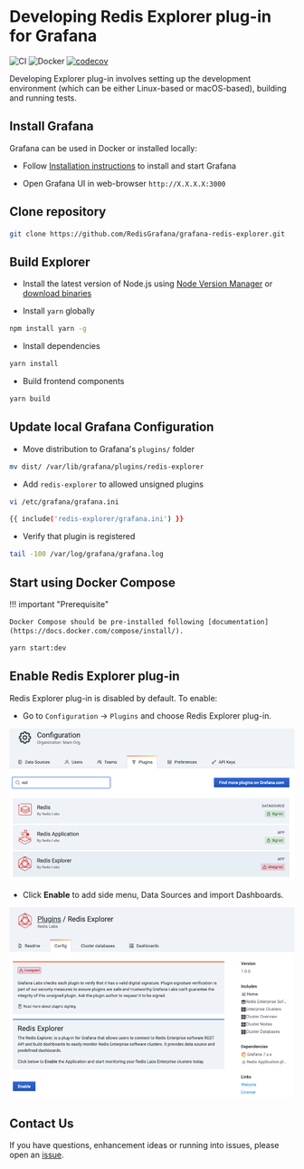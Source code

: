 # Developing Redis Explorer plug-in for Grafana

![CI](https://github.com/RedisGrafana/grafana-redis-explorer/workflows/CI/badge.svg)
![Docker](https://github.com/RedisGrafana/grafana-redis-explorer/workflows/Docker/badge.svg)
[![codecov](https://codecov.io/gh/RedisGrafana/grafana-redis-explorer/branch/master/graph/badge.svg?token=15SIRGU8SX)](https://codecov.io/gh/RedisGrafana/grafana-redis-explorer)

Developing Explorer plug-in involves setting up the development environment (which can be either Linux-based or macOS-based), building and running tests.

## Install Grafana

Grafana can be used in Docker or installed locally:

- Follow [Installation instructions](https://grafana.com/docs/grafana/latest/installation/) to install and start Grafana

- Open Grafana UI in web-browser `http://X.X.X.X:3000`

## Clone repository

```bash
git clone https://github.com/RedisGrafana/grafana-redis-explorer.git
```

## Build Explorer

- Install the latest version of Node.js using [Node Version Manager](https://github.com/nvm-sh/nvm) or [download binaries](https://nodejs.org/en/download/)

- Install `yarn` globally

```bash
npm install yarn -g
```

- Install dependencies

```bash
yarn install
```

- Build frontend components

```bash
yarn build
```

## Update local Grafana Configuration

- Move distribution to Grafana's `plugins/` folder

```bash
mv dist/ /var/lib/grafana/plugins/redis-explorer
```

- Add `redis-explorer` to allowed unsigned plugins

```bash
vi /etc/grafana/grafana.ini
```

```bash
{{ include('redis-explorer/grafana.ini') }}
```

- Verify that plugin is registered

```bash
tail -100 /var/log/grafana/grafana.log
```

## Start using Docker Compose

!!! important "Prerequisite"

    Docker Compose should be pre-installed following [documentation](https://docs.docker.com/compose/install/).

```bash
yarn start:dev
```

## Enable Redis Explorer plug-in

Redis Explorer plug-in is disabled by default. To enable:

- Go to `Configuration` -> `Plugins` and choose Redis Explorer plug-in.

![Grafana plug-ins](../images/redis-explorer/grafana-plugins.png)

- Click **Enable** to add side menu, Data Sources and import Dashboards.

![Enable Redis Explorer plug-in](../images/redis-explorer/enable.png)

## Contact Us

If you have questions, enhancement ideas or running into issues, please open an [issue](https://github.com/RedisGrafana/grafana-redis-explorer/issues/new/choose).
